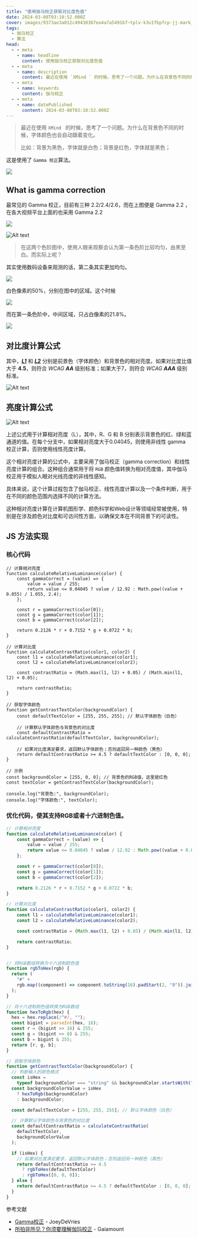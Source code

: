 ```yaml
---
title: "使用伽马校正获取对比度色值"
date: 2024-03-08T03:10:52.000Z
cover: images/9373ae3a012c49438307ea4a7a5491b7~tplv-k3u1fbpfcp-jj-mark_0_0_0_0_q75.png
tags: 
  - 伽马校正
  - 算法
head:
  - - meta
    - name: headline
      content: 使用伽马校正获取对比度色值
  - - meta
    - name: description
      content: 最近在使用 `XMind ` 的时候，思考了一个问题。为什么在背景色不同的时候，字体颜色也会自动跟着变化。
  - - meta
    - name: keywords
      content: 伽马校正
  - - meta
    - name: datePublished
      content: 2024-03-08T03:10:52.000Z
---
```


> 最近在使用 `XMind ` 的时候，思考了一个问题。为什么在背景色不同的时候，字体颜色也会自动跟着变化。
> 
> 比如：背景为黑色，字体就是白色；背景是红色，字体就是黑色；



这是使用了 `Gamma 校正`算法。

![](./images/9373ae3a012c49438307ea4a7a5491b7~tplv-k3u1fbpfcp-jj-mark_0_0_0_0_q75.png)

## What is gamma correction





最常见的 Gamma 校正，目前有三种 2.2/2.4/2.6，而在上图便是 Gamma 2.2 ，在各大视频平台上面的也采用 Gamma 2.2

![](/Users/yanjiahui/Library/Application%20Support/marktext/images/2024-03-10-22-43-29-image.png)

![Alt text](image.png)



> 在这两个色阶图中，使用人眼来观察会认为第一条色阶比较均匀，由黑至白。而实际上呢？

其实使用数码设备来观测的话，第二条其实更加均匀。

![](/Users/yanjiahui/Library/Application%20Support/marktext/images/2024-03-10-22-54-03-image.png)

白色像素的50%，分别在图中的区域。这个时候

![](/Users/yanjiahui/Library/Application%20Support/marktext/images/2024-03-10-22-57-16-image.png)

而在第一条色阶中，中间区域，只占白像素的21.8%。

![](/Users/yanjiahui/Library/Application%20Support/marktext/images/2024-03-10-23-03-51-image.png)

## 对比度计算公式

其中，***<u>L1</u>*** 和 ***<u>L2</u>*** 分别是前景色（字体颜色）和背景色的相对亮度。如果对比度比值大于 **4.5**，则符合 *WCAG **AA*** 级别标准；如果大于7，则符合 *WCAG **AAA*** 级别标准。

![Alt text](./images/image1.png)

## 亮度计算公式

![Alt text](./images/image.png)

上述公式用于计算相对亮度（L），其中，R、G 和 B 分别表示背景色的红、绿和蓝通道的值。在每个分支中，如果相对亮度大于0.04045，则使用非线性 gamma 校正计算，否则使用线性亮度计算。

这个相对亮度计算的公式中，主要采用了伽马校正（gamma correction）和线性亮度计算的组合。这种组合通常用于将 `RGB` 颜色值转换为相对亮度值，其中伽马校正用于模拟人眼对光线亮度的非线性感知。

具体来说，这个计算过程包含了伽马校正、线性亮度计算以及一个条件判断，用于在不同的颜色范围内选择不同的计算方法。

这种相对亮度计算在计算机图形学、颜色科学和Web设计等领域经常被使用，特别是在涉及颜色对比度和可访问性方面，以确保文本在不同背景下的可读性。

## JS 方法实现

### 核心代码

```JS
// 计算相对亮度
function calculateRelativeLuminance(color) {
    const gammaCorrect = (value) => {
        value = value / 255;
        return value <= 0.04045 ? value / 12.92 : Math.pow((value + 0.055) / 1.055, 2.4);
    };

    const r = gammaCorrect(color[0]);
    const g = gammaCorrect(color[1]);
    const b = gammaCorrect(color[2]);

    return 0.2126 * r + 0.7152 * g + 0.0722 * b;
}

// 计算对比度
function calculateContrastRatio(color1, color2) {
    const l1 = calculateRelativeLuminance(color1);
    const l2 = calculateRelativeLuminance(color2);

    const contrastRatio = (Math.max(l1, l2) + 0.05) / (Math.min(l1, l2) + 0.05);

    return contrastRatio;
}

// 获取字体颜色
function getContrastTextColor(backgroundColor) {
    const defaultTextColor = [255, 255, 255]; // 默认字体颜色（白色）

    // 计算默认字体颜色与背景色的对比度
    const defaultContrastRatio = calculateContrastRatio(defaultTextColor, backgroundColor);

    // 如果对比度满足要求，返回默认字体颜色；否则返回另一种颜色（黑色）
    return defaultContrastRatio >= 4.5 ? defaultTextColor : [0, 0, 0];
}

// 示例
const backgroundColor = [255, 0, 0]; // 背景色的RGB值，这里是红色
const textColor = getContrastTextColor(backgroundColor);

console.log("背景色:", backgroundColor);
console.log("字体颜色:", textColor);
```

### 优化代码，使其支持RGB或者十六进制色值。

```js
// 计算相对亮度
function calculateRelativeLuminance(color) {
    const gammaCorrect = (value) => {
        value = value / 255;
        return value <= 0.04045 ? value / 12.92 : Math.pow((value + 0.055) / 1.055, 2.4);
    };

    const r = gammaCorrect(color[0]);
    const g = gammaCorrect(color[1]);
    const b = gammaCorrect(color[2]);

    return 0.2126 * r + 0.7152 * g + 0.0722 * b;
}

// 计算对比度
function calculateContrastRatio(color1, color2) {
    const l1 = calculateRelativeLuminance(color1);
    const l2 = calculateRelativeLuminance(color2);

    const contrastRatio = (Math.max(l1, l2) + 0.05) / (Math.min(l1, l2) + 0.05);

    return contrastRatio;
}


// 将RGB数组转换为十六进制颜色值
function rgbToHex(rgb) {
  return (
    "#" +
    rgb.map((component) => component.toString(16).padStart(2, "0")).join("")
  );
}

// 将十六进制颜色值转换为RGB数组
function hexToRgb(hex) {
  hex = hex.replace(/^#/, "");
  const bigint = parseInt(hex, 16);
  const r = (bigint >> 16) & 255;
  const g = (bigint >> 8) & 255;
  const b = bigint & 255;
  return [r, g, b];
}

// 获取字体颜色
function getContrastTextColor(backgroundColor) {
  // 判断输入的颜色格式
  const isHex =
    typeof backgroundColor === "string" && backgroundColor.startsWith("#");
  const backgroundColorValue = isHex
    ? hexToRgb(backgroundColor)
    : backgroundColor;

  const defaultTextColor = [255, 255, 255]; // 默认字体颜色（白色）

  // 计算默认字体颜色与背景色的对比度
  const defaultContrastRatio = calculateContrastRatio(
    defaultTextColor,
    backgroundColorValue
  );

  if (isHex) {
    // 如果对比度满足要求，返回默认字体颜色；否则返回另一种颜色（黑色）
    return defaultContrastRatio >= 4.5
      ? rgbToHex(defaultTextColor)
      : rgbToHex([0, 0, 0]);
  } else {
    return defaultContrastRatio >= 4.5 ? defaultTextColor : [0, 0, 0];
  }
}
```

参考文献

* [Gamma校正](https://learnopengl-cn.github.io/05%20Advanced%20Lighting/02%20Gamma%20Correction/) - JoeyDeVries
* [所拍非所见？你须要理解伽玛校正](https://www.bilibili.com/video/BV1tF411w7tq/?spm_id_from=333.337.search-card.all.click&vd_source=7d3776f4050763ba2da1015f5da7ccef) - Gaiamount
